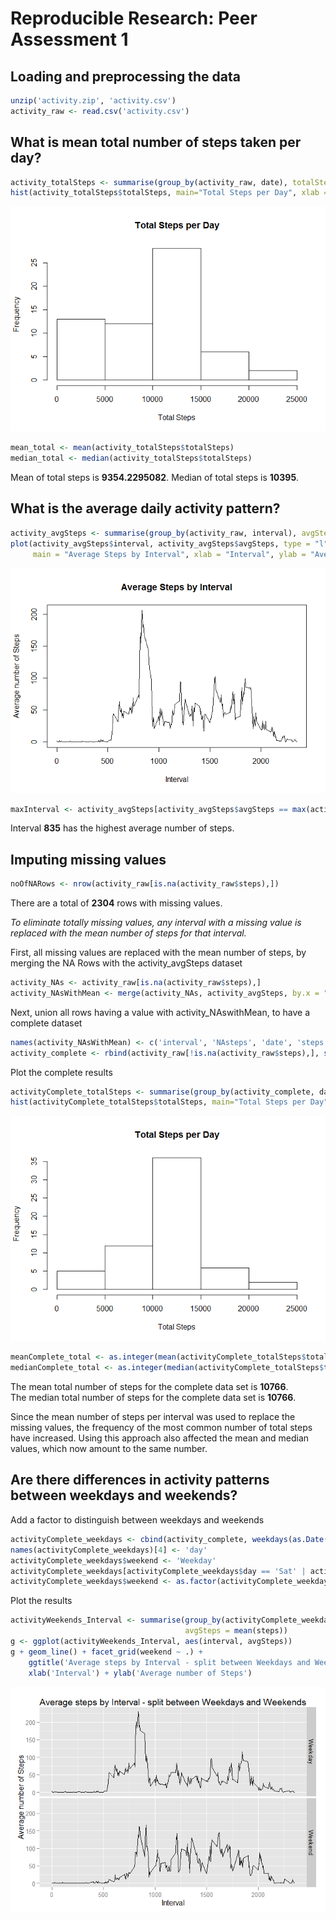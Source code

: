 # Reproducible Research: Peer Assessment 1



## Loading and preprocessing the data

```r
unzip('activity.zip', 'activity.csv')
activity_raw <- read.csv('activity.csv')
```

## What is mean total number of steps taken per day?

```r
activity_totalSteps <- summarise(group_by(activity_raw, date), totalSteps = sum(steps, na.rm = TRUE))
hist(activity_totalSteps$totalSteps, main="Total Steps per Day", xlab = "Total Steps")
```

![](PA1_template_files/figure-html/calculateTotalSteps-1.png)

```r
mean_total <- mean(activity_totalSteps$totalSteps)
median_total <- median(activity_totalSteps$totalSteps)
```
Mean of total steps is **9354.2295082**. Median of total steps is **10395**.

## What is the average daily activity pattern?

```r
activity_avgSteps <- summarise(group_by(activity_raw, interval), avgSteps = mean(steps, na.rm = TRUE))
plot(activity_avgSteps$interval, activity_avgSteps$avgSteps, type = "l", 
     main = "Average Steps by Interval", xlab = "Interval", ylab = "Average number of Steps")
```

![](PA1_template_files/figure-html/calculateMeanSteps-1.png)

```r
maxInterval <- activity_avgSteps[activity_avgSteps$avgSteps == max(activity_avgSteps$avgSteps), "interval"][[1]]
```
Interval **835** has the highest average number of steps.

## Imputing missing values

```r
noOfNARows <- nrow(activity_raw[is.na(activity_raw$steps),])
```
There are a total of **2304** rows with missing values.

*To eliminate totally missing values, any interval with a missing value is replaced with the mean number of steps
for that interval.*

First, all missing values are replaced with the mean number of steps, by merging the NA Rows with the 
activity_avgSteps dataset

```r
activity_NAs <- activity_raw[is.na(activity_raw$steps),]
activity_NAsWithMean <- merge(activity_NAs, activity_avgSteps, by.x = "interval", by.y = "interval")
```

Next, union all rows having a value with activity_NAswithMean, to have a complete dataset

```r
names(activity_NAsWithMean) <- c('interval', 'NAsteps', 'date', 'steps')
activity_complete <- rbind(activity_raw[!is.na(activity_raw$steps),], select(activity_NAsWithMean, interval, steps, date))
```

Plot the complete results

```r
activityComplete_totalSteps <- summarise(group_by(activity_complete, date), totalSteps = sum(steps))
hist(activityComplete_totalSteps$totalSteps, main="Total Steps per Day", xlab = "Total Steps")
```

![](PA1_template_files/figure-html/showCompleteResults-1.png)

```r
meanComplete_total <- as.integer(mean(activityComplete_totalSteps$totalSteps))
medianComplete_total <- as.integer(median(activityComplete_totalSteps$totalSteps))
```
The mean total number of steps for the complete data set is **10766**.  
The median total number of steps for the complete data set is **10766**.

Since the mean number of steps per interval was used to replace the missing values, the frequency of the
most common number of total steps have increased. Using this approach also affected the mean and median
values, which now amount to the same number.

## Are there differences in activity patterns between weekdays and weekends?
Add a factor to distinguish between weekdays and weekends

```r
activityComplete_weekdays <- cbind(activity_complete, weekdays(as.Date(activity_complete$date), TRUE))
names(activityComplete_weekdays)[4] <- 'day'
activityComplete_weekdays$weekend <- 'Weekday'
activityComplete_weekdays[activityComplete_weekdays$day == 'Sat' | activityComplete_weekdays$day == 'Sun',]$weekend <- 'Weekend'
activityComplete_weekdays$weekend <- as.factor(activityComplete_weekdays$weekend)
```

Plot the results

```r
activityWeekends_Interval <- summarise(group_by(activityComplete_weekdays, interval, weekend), 
                                       avgSteps = mean(steps))
g <- ggplot(activityWeekends_Interval, aes(interval, avgSteps))
g + geom_line() + facet_grid(weekend ~ .) +
    ggtitle('Average steps by Interval - split between Weekdays and Weekends') +
    xlab('Interval') + ylab('Average number of Steps')
```

![](PA1_template_files/figure-html/plotWeekdayResults-1.png)
